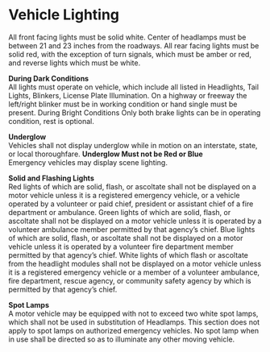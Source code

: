 # Vehicle Lighting

All front facing lights must be solid white. Center of headlamps must be between 21 and 23 inches from the roadways. All rear facing lights must be solid red, with the exception of turn signals, which must be amber or red, and reverse lights which must be white.

**During Dark Conditions** \
All lights must operate on vehicle, which include all listed in Headlights, Tail Lights, Blinkers, License Plate Illumination. On a highway or freeway the left/right blinker must be in working condition or hand single must be present. During Bright Conditions Only both brake lights can be in operating condition, rest is optional.

**Underglow**\
Vehicles shall not display underglow while in motion on an interstate, state, or local thoroughfare. **Underglow Must not be Red or Blue**\
Emergency vehicles may display scene lighting.

**Solid and Flashing Lights**\
Red lights of which are solid, flash, or ascoltate shall not be displayed on a motor vehicle unless it is a registered emergency vehicle, or a vehicle operated by a volunteer or paid chief, president or assistant chief of a fire department or ambulance. Green lights of which are solid, flash, or ascoltate shall not be displayed on a motor vehicle unless it is operated by a volunteer ambulance member permitted by that agency’s chief. Blue lights of which are solid, flash, or ascoltate shall not be displayed on a motor vehicle unless it is operated by a volunteer fire department member permitted by that agency’s chief. White lights of which flash or ascoltate from the headlight modules shall not be displayed on a motor vehicle unless it is a registered emergency vehicle or a member of a volunteer ambulance, fire department, rescue agency, or community safety agency by which is permitted by that agency’s chief.

**Spot Lamps**\
A motor vehicle may be equipped with not to exceed two white spot lamps, which shall not be used in substitution of Headlamps. This section does not apply to spot lamps on authorized emergency vehicles. No spot lamp when in use shall be directed so as to illuminate any other moving vehicle.
